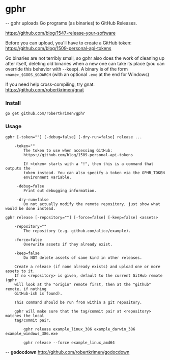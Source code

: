 # gphr
--
gphr uploads Go programs (as binaries) to GitHub Releases.

https://github.com/blog/1547-release-your-software

Before you can upload, you'll have to create a GitHub token:
https://github.com/blog/1509-personal-api-tokens

Go binaries are not terribly small, so gphr also does the work of cleaning up
after itself, deleting old binaries when a new one can take its place (you can
override this behavior with --keep). A binary is of the form
`<name>_$GOOS_$GOARCH` (with an optional `.exe` at the end for Windows)

If you need help cross-compiling, try gnat: https://github.com/robertkrimen/gnat

### Install

    go get github.com/robertkrimen/gphr

### Usage

    gphr [-token=""] [-debug=false] [-dry-run=false] release ...

        -token=""
            The token to use when accessing GitHub:
            https://github.com/blog/1509-personal-api-tokens

            If <token> starts with a "!", then this is a command that outputs the
            token instead. You can also specify a token via the GPHR_TOKEN
            environment variable.

         -debug=false
            Print out debugging information.

         -dry-run=false
            Do not actually modify the remote repository, just show what would be done instead.

    gphr release [-repository=""] [-force=false] [-keep=false] <assets>

        -repository=""
            The repository (e.g. github.com/alice/example).

        -force=false
            Overwrite assets if they already exist.

        -keep=false
            Do NOT delete assets of same kind in other releases.

        Create a release (if none already exists) and upload one or more assets to it.
        If no <repository> is given, default to the current GitHub remote (gphr
        will look at the "origin" remote first, then at the "github" remote, if nothing
        GitHub-ish is found).

        This command should be run from within a git repository.

        gphr will make sure that the tag/commit pair at <repository> matches the local
        tag/commit pair.

            gphr release example_linux_386 example_darwin_386 example_windows_386.exe

            gphr release --force example_linux_amd64

--
**godocdown** http://github.com/robertkrimen/godocdown
